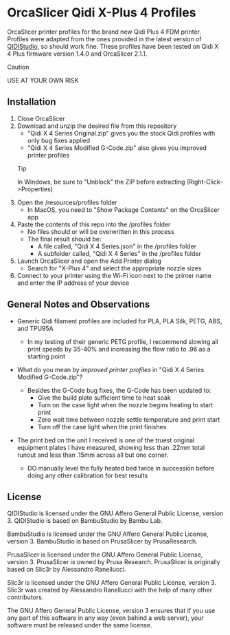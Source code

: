 # OrcaSlicer Qidi X-Plus 4 Profiles
OrcaSlicer printer profiles for the brand new Qidi Plus 4 FDM printer.  Profiles were adapted from the ones provided in the latest version of [QIDIStudio](https://github.com/QIDITECH/QIDIStudio), so should work fine.  These profiles have been tested on Qidi X 4 Plus firmware version 1.4.0 and OrcaSlicer 2.1.1.
> [!CAUTION]
> USE AT YOUR OWN RISK

## Installation
1. Close OrcaSlicer
2. Download and unzip the desired file from this repository
   - "Qidi X 4 Series Original.zip" gives you the stock Qidi profiles with only bug fixes applied
   - "Qidi X 4 Series Modified G-Code.zip" also gives you improved printer profiles
   > [!TIP]
   > In Windows, be sure to "Unblock" the ZIP before extracting (Right-Click->Properties)
3. Open the /resources/profiles folder
   - In MacOS, you need to "Show Package Contents" on the OrcaSlicer app
4. Paste the contents of this repo into the /profiles folder
   - No files should or will be overwritten in this process
   - The final result should be:
     - A file called, "Qidi X 4 Series.json" in the /profiles folder
     - A subfolder called, "Qidi X 4 Series" in the /profiles folder
6. Launch OrcaSlicer and open the Add Printer dialog
   - Search for "X-Plus 4" and select the appropriate nozzle sizes
7. Connect to your printer using the Wi-Fi icon next to the printer name and enter the IP address of your device

## General Notes and Observations
- Generic Qidi filament profiles are included for PLA, PLA Silk, PETG, ABS, and TPU95A
  - In my testing of their generic PETG profile, I recommend slowing all print speeds by 35-40% and increasing the flow ratio to .96 as a starting point
- What do you mean by _improved printer profiles_ in "Qidi X 4 Series Modified G-Code.zip"?
  - Besides the G-Code bug fixes, the G-Code has been updated to:
    - Give the build plate sufficient time to heat soak
    - Turn on the case light when the nozzle begins heating to start print
    - Zero wait time between nozzle settle temperature and print start
    - Turn off the case light when the print finishes

- The print bed on the unit I received is one of the truest original equipment plates I have measured, showing less than .22mm total runout and less than .15mm across all but one corner.
  - DO manually level the fully heated bed twice in succession before doing any other calibration for best results

## License
QIDIStudio is licensed under the GNU Affero General Public License, version 3. QIDIStudio is based on BambuStudio by Bambu Lab.

BambuStudio is licensed under the GNU Affero General Public License, version 3. BambuStudio is based on PrusaSlicer by PrusaResearch.

PrusaSlicer is licensed under the GNU Affero General Public License, version 3. PrusaSlicer is owned by Prusa Research. PrusaSlicer is originally based on Slic3r by Alessandro Ranellucci.

Slic3r is licensed under the GNU Affero General Public License, version 3. Slic3r was created by Alessandro Ranellucci with the help of many other contributors.

The GNU Affero General Public License, version 3 ensures that if you use any part of this software in any way (even behind a web server), your software must be released under the same license.
